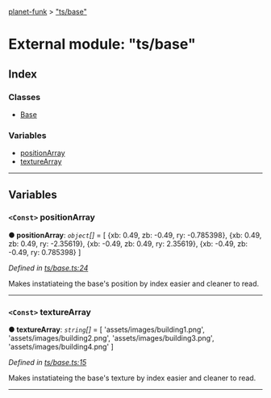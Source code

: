 [planet-funk](../README.md) > ["ts/base"](../modules/_ts_base_.md)

# External module: "ts/base"

## Index

### Classes

* [Base](../classes/_ts_base_.base.md)

### Variables

* [positionArray](_ts_base_.md#positionarray)
* [textureArray](_ts_base_.md#texturearray)

---

## Variables

<a id="positionarray"></a>

### `<Const>` positionArray

**● positionArray**: *`object`[]* =  [
    {xb: 0.49, zb: -0.49, ry: -0.785398},
    {xb: 0.49, zb: 0.49, ry: -2.35619},
    {xb: -0.49, zb: 0.49, ry: 2.35619},
    {xb: -0.49, zb: -0.49, ry: 0.785398}
]

*Defined in [ts/base.ts:24](https://github.com/WilliamRADFunk/planet-funk/blob/59b11b0/src/ts/base.ts#L24)*

Makes instatiateing the base's position by index easier and cleaner to read.

___
<a id="texturearray"></a>

### `<Const>` textureArray

**● textureArray**: *`string`[]* =  [
    'assets/images/building1.png',
    'assets/images/building2.png',
    'assets/images/building3.png',
    'assets/images/building4.png'
]

*Defined in [ts/base.ts:15](https://github.com/WilliamRADFunk/planet-funk/blob/59b11b0/src/ts/base.ts#L15)*

Makes instatiateing the base's texture by index easier and cleaner to read.

___

